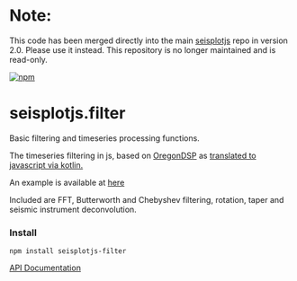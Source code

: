 
# Note:
This code has been merged directly into the main
[seisplotjs](https://github.com/crotwell/seisplotjs)
repo in version 2.0. Please use it instead. This repository
is no longer maintained and is read-only.


[![npm](https://img.shields.io/npm/v/seisplotjs-filter.svg)](https://www.npmjs.com/package/seisplotjs-filter)

# seisplotjs.filter

Basic filtering and timeseries processing functions.

The timeseries filtering in js, based on [OregonDSP](https://seiscode.iris.washington.edu/projects/oregondsp) as [translated to javascript via kotlin.](https://github.com/crotwell/OregonDSP-kotlin)

An example is available at [here](http://www.seis.sc.edu/~crotwell/seisplotjs_demo/seisplotjs-filter/)

Included are FFT, Butterworth and Chebyshev filtering, rotation, taper
and seismic instrument deconvolution.


### Install

```
npm install seisplotjs-filter
```

[API Documentation](http://www.seis.sc.edu/software/seisplotjs/filter/)
